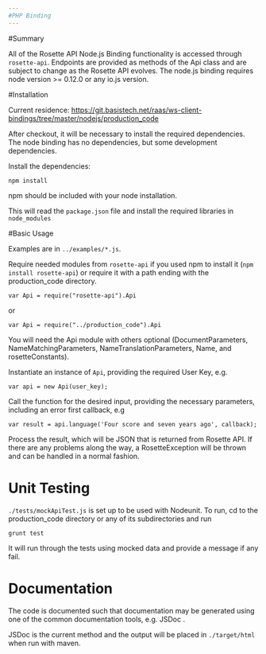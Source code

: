 ```yaml
---
#PHP Binding
---
```

#Summary

All of the Rosette API Node.js Binding functionality is accessed through `rosette-api`.
Endpoints are provided as methods of the Api class and are subject to change as the Rosette API evolves.
The node.js binding requires node version >= 0.12.0 or any io.js version.

#Installation

Current residence: https://git.basistech.net/raas/ws-client-bindings/tree/master/nodejs/production_code

After checkout, it will be necessary to install the required dependencies.
The node binding has no dependencies, but some development dependencies.

Install the dependencies:
```
npm install
```
npm should be included with your node installation.

This will read the `package.json` file and install the required libraries in `node_modules`

#Basic Usage

Examples are in `../examples/*.js`.

Require needed modules from `rosette-api` if you used npm to install it (`npm install rosette-api`) or require it with 
a path ending with the production_code directory. 
```
var Api = require("rosette-api").Api
```
or 
```
var Api = require("../production_code").Api
```
You will need the Api module with others optional (DocumentParameters, NameMatchingParameters, NameTranslationParameters,
Name, and rosetteConstants).

Instantiate an instance of `Api`, providing the required User Key, e.g.
```
var api = new Api(user_key);
```
Call the function for the desired input, providing the necessary parameters, including an error first callback, e.g
```
var result = api.language('Four score and seven years ago', callback);
```
Process the result, which will be JSON that is returned from Rosette API.
If there are any problems along the way, a RosetteException will be thrown and can be handled in a normal fashion.

# Unit Testing
`./tests/mockApiTest.js` is set up to be used with Nodeunit.  To run, cd to the production_code directory or any of its 
subdirectories and run
```
grunt test
```
It will run through the tests using mocked data and provide a message if any fail.

# Documentation
The code is documented such that documentation may be generated using one of the common documentation
tools, e.g. JSDoc .  

JSDoc is the current method and the output will be placed in `./target/html` when run with maven.
